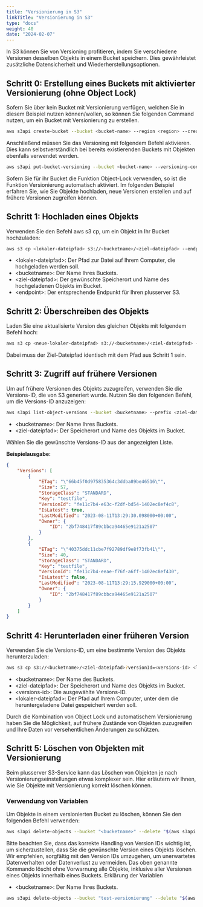 ```yaml
---
title: "Versionierung in S3"
linkTitle: "Versionierung in S3"
type: "docs"
weight: 40
date: "2024-02-07"
---
```

In S3 können Sie von Versioning profitieren, indem Sie verschiedene Versionen desselben Objekts in einem Bucket speichern. Dies gewährleistet zusätzliche Datensicherheit und Wiederherstellungsoptionen.

## Schritt 0: Erstellung eines Buckets mit aktivierter Versionierung (ohne Object Lock)

Sofern Sie über kein Bucket mit Versionierung verfügen, welchen Sie in diesem Beispiel nutzen können/wollen, so können Sie folgenden Command nutzen, um ein Bucket mit Versionierung zu erstellen.

```bash
aws s3api create-bucket --bucket <bucket-name> --region <region> --create-bucket-configuration LocationConstraint=<region> --endpoint-url=https://<endpoint>
````
Anschließend müssen Sie das Versioning mit folgendem Befehl aktivieren. Dies kann selbstverständlich bei bereits existierenden Buckets mit Objekten ebenfalls verwendet werden.
```bash
aws s3api put-bucket-versioning --bucket <bucket-name> --versioning-configuration Status=Enabled --endpoint-url=https://<endpoint>
```
Sofern Sie für ihr Bucket die Funktion Object-Lock verwenden, so ist die Funktion Versionierung automatisch aktiviert. Im folgenden Beispiel erfahren Sie, wie Sie Objekte hochladen, neue Versionen erstellen und auf frühere Versionen zugreifen können.

## Schritt 1: Hochladen eines Objekts

Verwenden Sie den Befehl aws s3 cp, um ein Objekt in Ihr Bucket hochzuladen:
```bash
aws s3 cp <lokaler-dateipfad> s3://<bucketname>/<ziel-dateipfad> --endpoint-url=https://<endpoint>
```
* \<lokaler-dateipfad>: Der Pfad zur Datei auf Ihrem Computer, die hochgeladen werden soll.
* \<bucketname>: Der Name Ihres Buckets.
* \<ziel-dateipfad>: Der gewünschte Speicherort und Name des hochgeladenen Objekts im Bucket.
* \<endpoint>: Der entsprechende Endpunkt für Ihren plusserver S3.

## Schritt 2: Überschreiben des Objekts

Laden Sie eine aktualisierte Version des gleichen Objekts mit folgendem Befehl hoch:
```bash
aws s3 cp <neue-lokaler-dateipfad> s3://<bucketname>/<ziel-dateipfad> --endpoint-url=https://<endpoint>
```
Dabei muss der Ziel-Dateipfad identisch mit dem Pfad aus Schritt 1 sein.

## Schritt 3: Zugriff auf frühere Versionen

Um auf frühere Versionen des Objekts zuzugreifen, verwenden Sie die Versions-ID, die von S3 generiert wurde. Nutzen Sie den folgenden Befehl, um die Versions-ID anzuzeigen:

```bash
aws s3api list-object-versions --bucket <bucketname> --prefix <ziel-dateipfad> --endpoint-url=https://<endpoint>
```
* \<bucketname>: Der Name Ihres Buckets.
* \<ziel-dateipfad>: Der Speicherort und Name des Objekts im Bucket.

Wählen Sie die gewünschte Versions-ID aus der angezeigten Liste.

**Beispielausgabe:**
```json
{
    "Versions": [
        {
            "ETag": "\"66b45f0d975835364c3ddba89be46516\"",
            "Size": 57,
            "StorageClass": "STANDARD",
            "Key": "testfile",
            "VersionId": "fe11c7b4-e63c-f2df-bd54-1402ec8ef4c8",
            "IsLatest": true,
            "LastModified": "2023-08-11T13:29:30.098000+00:00",
            "Owner": {
                "ID": "2bf748417f89cbbca94465e9121a2507"
            }
        },
        {
            "ETag": "\"40375ddc11cbe7f92789df9e8f73fb41\"",
            "Size": 40,
            "StorageClass": "STANDARD",
            "Key": "testfile",
            "VersionId": "fe11c7b4-eeae-f76f-a6ff-1402ec8ef430",
            "IsLatest": false,
            "LastModified": "2023-08-11T13:29:15.929000+00:00",
            "Owner": {
                "ID": "2bf748417f89cbbca94465e9121a2507"
            }
        }
    ]
}
```
## Schritt 4: Herunterladen einer früheren Version

Verwenden Sie die Versions-ID, um eine bestimmte Version des Objekts herunterzuladen:

```bash
aws s3 cp s3://<bucketname>/<ziel-dateipfad>?versionId=<versions-id> <lokaler-dateipfad> --endpoint-url=https://<endpoint>
```

* \<bucketname>: Der Name des Buckets.
* \<ziel-dateipfad>: Der Speicherort und Name des Objekts im Bucket.
* \<versions-id>: Die ausgewählte Versions-ID.
* \<lokaler-dateipfad>: Der Pfad auf Ihrem Computer, unter dem die heruntergeladene Datei gespeichert werden soll.

Durch die Kombination von Object Lock und automatischem Versionierung haben Sie die Möglichkeit, auf frühere Zustände von Objekten zuzugreifen und Ihre Daten vor versehentlichen Änderungen zu schützen.

## Schritt 5: Löschen von Objekten mit Versionierung

Beim plusserver S3-Service kann das Löschen von Objekten je nach Versionierungseinstellungen etwas komplexer sein. Hier erläutern wir Ihnen, wie Sie Objekte mit Versionierung korrekt löschen können.

### Verwendung von Variablen

Um Objekte in einem versionierten Bucket zu löschen, können Sie den folgenden Befehl verwenden:

```bash
aws s3api delete-objects --bucket "<bucketname>" --delete "$(aws s3api list-object-versions --bucket "<bucketname>" --output=json | jq '{Objects: [.Versions[] | {Key: .Key, VersionId: .VersionId}], Quiet: false}')"
```
Bitte beachten Sie, dass das korrekte Handling von Version IDs wichtig ist, um sicherzustellen, dass Sie die gewünschte Version eines Objekts löschen. Wir empfehlen, sorgfältig mit den Version IDs umzugehen, um unerwartetes Datenverhalten oder Datenverlust zu vermeiden. Das oben genannte Kommando löscht ohne Vorwarnung alle Objekte, inklusive aller Versionen eines Objekts innerhalb eines Buckets.
Erklärung der Variablen

* \<bucketname>: Der Name Ihres Buckets.

```bash
aws s3api delete-objects --bucket "test-versionierung" --delete "$(aws s3api list-object-versions --bucket "test-versionierung" --output=json | jq '{Objects: [.Versions[] | {Key: .Key, VersionId: .VersionId}], Quiet: false}')"
```

